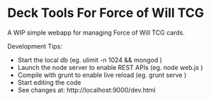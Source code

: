 Deck Tools For Force of Will TCG
===========

A WIP simple webapp for managing Force of Will TCG cards.

Development Tips:
  - Start the local db (eg. ulimit -n 1024 && mongod )
  - Launch the node server to enable REST APIs (eg. node web.js )
  - Compile with grunt to enable live reload (eg. grunt serve )
  - Start editing the code
  - See changes at: http://localhost:9000/dev.html
